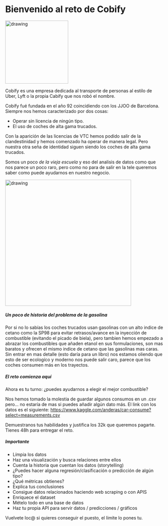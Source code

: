 # Bienvenido al reto de Cobify

<img src="https://kamisetas.com/image/bordados/Cobi-Barcelona-92-parche.gif" alt="drawing" width="200"/>

Cobify es una empresa dedicada al transporte de personas al estilo de Uber, Lyft o la propia Cabify que nos robó el nombre.

Cobify fué fundada en el año 92 coincidiendo con los JJOO de Barcelona. Siempre nos hemos caracterizado por dos cosas:

- Operar sin licencia de ningún tipo.
- El uso de coches de alta gama trucados.

Con la aparición de las licencias de VTC hemos podido salir de la clandestinidad y hemos comenzado ha operar de manera legal. Pero nuestra otra seña de identidad siguen siendo los coches de alta gama trucados.

Somos un poco _de la vieja escuela_ y eso del analisis de datos como que nos parece un poco raro, pero como no para de salir en la tele queremos saber como puede ayudarnos en nuestro negocio.

<img src="https://hips.hearstapps.com/hmg-prod.s3.amazonaws.com/images/captura-de-pantalla-2019-12-20-19-07-54-1576865490.png" alt="drawing" width="400"/>

##### Un poco de historia del problema de la gasolina

Por si no lo sabías los coches trucados usan gasolinas con un alto indice de cetano como la SP98 para evitar retrasos/avance en la inyección de combustible (evitando el picado de biela), pero tambien hemos empezado a abrazar los combustibles que añaden etanol en sus formulaciones, son mas baratos y ofrecen el mismo indice de cetano que las gasolinas mas caras. Sin entrar en mas detalle (esto daría para un libro) nos estamos oliendo que esto de ser ecologíco y moderno nos puede salir caro, parece que los coches consumen más en los trayectos.

##### El reto comienza aquí

Ahora es tu turno: ¿puedes ayudarnos a elegir el mejor combustible?  

Nos hemos tomado la molestia de guardar algunos consumos en un .csv pero... no estaría de mas si puedes añadir algún dato más. El link con los datos es el siguiente: https://www.kaggle.com/anderas/car-consume?select=measurements.csv

Demuestranos tus habilidades y justifica los 32k que queremos pagarte. Tienes 48h para entregar el reto.

##### Importante

- Límpia los datos
- Haz una visualización y busca relaciones entre ellos
- Cuenta la historia que cuentan los datos (storytelling)
- ¿Puedes hacer alguna regresión/clasificación o predicción de algún tipo?
- ¿Qué métricas obtienes?
- Explica tus conclusiones
- Consigue datos relacionados haciendo web scraping o con APIS
- Enriquece el dataset
- Mételo todo en una base de datos
- Haz tu propia API para servir datos / predicciones / gráficos

Vuelvete loc@ si quieres conseguir el puesto, el límite lo pones tu.
